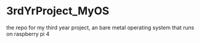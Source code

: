 # 3rdYrProject_MyOS
the repo for my third year project, an bare metal operating system that runs on raspberry pi 4
